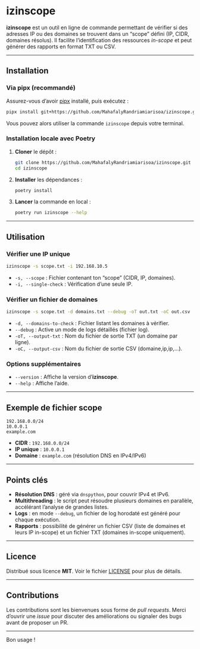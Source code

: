 # izinscope

**izinscope** est un outil en ligne de commande permettant de vérifier si des adresses IP ou des domaines se trouvent dans un “scope” défini (IP, CIDR, domaines résolus). Il facilite l’identification des ressources *in-scope* et peut générer des rapports en format TXT ou CSV.

---

## Installation

### Via pipx (recommandé)

Assurez-vous d’avoir [pipx](https://pypa.github.io/pipx/) installé, puis exécutez :

```bash
pipx install git+https://github.com/MahafalyRandriamiarisoa/izinscope.git
```

Vous pouvez alors utiliser la commande `izinscope` depuis votre terminal.

### Installation locale avec Poetry

1. **Cloner** le dépôt :

   ```bash
   git clone https://github.com/MahafalyRandriamiarisoa/izinscope.git
   cd izinscope
   ```

2. **Installer** les dépendances :

   ```bash
   poetry install
   ```

3. **Lancer** la commande en local :

   ```bash
   poetry run izinscope --help
   ```

---

## Utilisation

### Vérifier une IP unique

```bash
izinscope -s scope.txt -i 192.168.10.5
```

- `-s, --scope` : Fichier contenant ton “scope” (CIDR, IP, domaines).
- `-i, --single-check` : Vérification d’une seule IP.

### Vérifier un fichier de domaines

```bash
izinscope -s scope.txt -d domains.txt --debug -oT out.txt -oC out.csv
```

- `-d, --domains-to-check` : Fichier listant les domaines à vérifier.
- `--debug` : Active un mode de logs détaillés (fichier log).
- `-oT, --output-txt` : Nom du fichier de sortie TXT (un domaine par ligne).
- `-oC, --output-csv` : Nom du fichier de sortie CSV (domaine,ip,ip,...).

### Options supplémentaires

- `--version` : Affiche la version d’**izinscope**.
- `--help` : Affiche l’aide.

---

## Exemple de fichier scope

```
192.168.0.0/24
10.0.0.1
example.com
```

- **CIDR** : `192.168.0.0/24`
- **IP unique** : `10.0.0.1`
- **Domaine** : `example.com` (résolution DNS en IPv4/IPv6)

---

## Points clés

- **Résolution DNS** : géré via `dnspython`, pour couvrir IPv4 et IPv6.
- **Multithreading** : le script peut résoudre plusieurs domaines en parallèle, accélérant l’analyse de grandes listes.
- **Logs** : en mode `--debug`, un fichier de log horodaté est généré pour chaque exécution.
- **Rapports** : possibilité de générer un fichier CSV (liste de domaines et leurs IP in-scope) et un fichier TXT (domaines in-scope uniquement).

---

## Licence

Distribué sous licence **MIT**. Voir le fichier [LICENSE](LICENSE) pour plus de détails.

---

## Contributions

Les contributions sont les bienvenues sous forme de _pull requests_. Merci d’ouvrir une _issue_ pour discuter des améliorations ou signaler des bugs avant de proposer un PR.

---

Bon usage ! 

